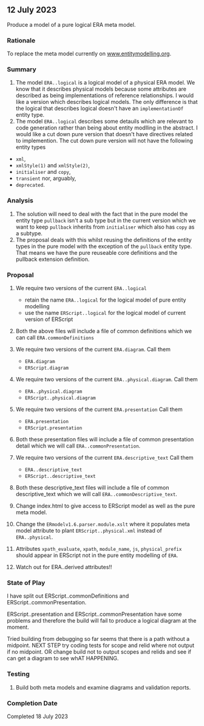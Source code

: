 

## 12 July 2023

Produce a  model of a pure logical ERA meta model.

### Rationale 
To replace the meta model currently on www.entitymodelling.org.

### Summary
1. The model `ERA..logical` is a logical model of a physical ERA model. We know that it describes physical models because
some attributes are described as being implementations of reference relationships. I would like a version which describes logical models. The only difference is that the logical that describes logical doesn't have an `implementationOf` entity type.
2. The model `ERA..logical` describes some detauils which are relevant to code generation rather than being about entity modlling in the abstract. I would like a cut down pure version that doesn't have directives related to implemention.  The cut down pure version will not have the following entity types
- `xml`,
- `xmlStyle(1)` and `xmlStyle(2)`,
- `initialiser` and `copy`,
- `transient`
nor, arguably,
- `deprecated`.

### Analysis
1. The solution will need to deal with the fact that in the pure model the entity type `pullback` isn't a sub type but in
the current version which we want to keep `pullback` inherits from `initialiser` which also has `copy` as a subtype.
2. The proposal deals with this whilst reusing the definitions of the entity types in the pure model with the exception of the `pullback` entity type. That means we have the pure reuseable core definitions and the pullback extension definition.  


### Proposal
1. We require two versions of the current `ERA..logical` 
	- retain the name `ERA..logical` for the logical model of pure entity modelling
	- use the name `ERScript..logical` for the logical model of current version of ERScript 
2. Both the above files will include a file of common definitions which we can call `ERA.commonDefinitions`
3. We require two versions of the current `ERA.diagram`. Call them
	- `ERA.diagram`
	- `ERScript.diagram`
3. We require two versions of the current `ERA..physical.diagram`. Call them
	- `ERA..physical.diagram`
	- `ERScript..physical.diagram`
4. We require two versions of the current `ERA.presentation` Call them
	- `ERA.presentation` 
	- `ERScript.presentation` 
5. Both these presentation files will include a file of common presentation detail which we will call `ERA..commonPresentation`.
4. We require two versions of the current `ERA.descriptive_text` Call them
	- `ERA..descriptive_text` 
	- `ERScript..descriptive_text` 
5. Both these descriptive_text files will include a file of common descriptive_text which we will call `ERA..commonDescriptive_text`.
6. Change index.html to give access to ERScript model as well as the pure meta model. 
7. Change the `ERmodelv1.6.parser.module.xslt` where it populates meta model attribute to plant `ERScript..physical.xml` instead of `ERA..physical`.

8. Attributes `xpath_evaluate`, `xpath`, `module_name`, `js`, `physical_prefix` should appear in ERScript not in the pure entity modelling of `ERA`.

9. Watch out for ERA..derived attributes!!


### State of Play

I have split out ERScript..commonDefinitions and ERScript..commonPresentation. 

ERScript..presentation and ERScript..commonPresentation have some problems and therefore the build will fail to produce a logical diagram at the moment.

Tried building from debugging so far seems that there is a path without a midpoint. 
NEXT STEP try coding tests for scope and relid where not output if no midpoint. OR change build not to output scopes and relids and see if can get a diagram to see whAT HAPPENING.


### Testing
1. Build both meta models and examine diagrams and validation reports.

### Completion Date
Completed 18 July 2023


